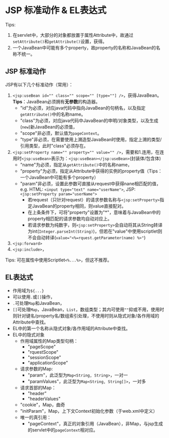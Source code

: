 # JSP 标准动作 & EL表达式
Tips:
1. 在servlet中，大部分的对象都放置于属性Attribute中，故通过`setAttribute()`和`getAttribute()`设置，获得。
2. 一个JavaBean中可能有多个property，故property的名称和JavaBean的名称不统一。

## JSP 标准动作
JSP有以下几个标准动作（常用）：
1. `<jsp:useBean id="" class="" scope="" [type=""] />`，获得JavaBean。**Tips**：JavaBean必须拥有**无参数**的构造器。
	- "id"为必须，对应java代码中指向JavaBean的句柄名，以及指定`getAttribute()`中的名称name。
	- "class"为必须，对应java代码中JavaBean的申明/对象类型，以及生成(`new`)新JavaBean的必须值，
	- "scope"非必须，默认值为`pageContext`。
	- "type"非必须，在需要使用上溯造型JavaBean时使用，指定上溯的类型/引用类型，此时"class"必须存在。
2. `<jsp:setProperty name="" property="" value="" />`，需要和1.连用，在连用时`<jsp:useBean>`表示为：`<jsp:useBean></jsp:useBean>`(封装体/包含体)
	- "name"为必须，指定从`getAttribute()`中的名称name，
	- "property"为必须，指定从Attribute中获得的实例的property值（Tips：一个JavaBean中可能有多个property）
	- "param"非必须，设置此参数可直接从request中获得nane相匹配的值，e.g.  HTML: `<input type="text" name="userName">`, JSP: `<jsp:setProperty param="userName">`
		- 若request（只针对request）的请求参数名称与`<jsp:setProperty>`指定JavaBean的property相同，则value直接配对。
		- 在上条条件下，可将"property"设置为"*"，意味着与JavaBean中的property相匹配的请求参数均自动对应上。
		- 若请求参数为纯数字，则`<jsp:setProperty>`会自动将其从String转译为int(`Integer.parseInt(String)`)，但若在"value"中使用scriptlet则不会自动转译(`value="<%=rquest.getParameter(name) %>"`)
3. `<jsp:forward>`
4. `<jsp:include>`，

Tips: 可在属性中使用Scriptlet`<%...%>`，但这不推荐。

## EL表达式
- 作用域为`${...}`
- 可以使用`.`或`[]`操作，
- `.`可处理`Map`和JavaBean，
- `[]`可处理`Map`，JavaBean，`List`，数组类型；其内可使用`""`抑或不用，使用时则针对键名/property名/数组索引处理，不使用时则从隐式对象/各作用域的Attribute中查找。
- EL中的第一个名称从隐式对象/各作用域的Attribute中查找。
- EL中的隐式对象
	- 作用域属性的Map类型句柄：
		- "pageScope"
		- "rquestScope"
		- "sessionScope"
		- "applicationScope"
	- 请求参数的Map:
		- "param"，此泛型为`Map<String, String>`，一对一
		- "paramValues"，此泛型为`Map<String, String[]>`，一对多
	- 请求首部的Map：
		- "header"
		- "headerValues"
	- "cookie"，Map，曲奇
	- "initParam"，Map，上下文Context初始化参数（于web.xml中定义）
	- 唯一的真引用：
		- "pageContext"，真正的对象引用（JavaBean），非Map，与jsp生成的servlet中的`pageContext`相对应。


